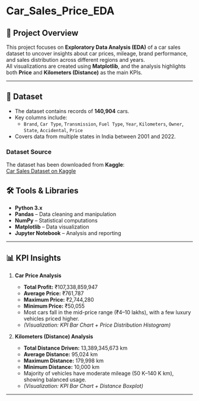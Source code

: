 # Car_Sales_Price_EDA

## 📘 Project Overview
This project focuses on **Exploratory Data Analysis (EDA)** of a car sales dataset to uncover insights about car prices, mileage, brand performance, and sales distribution across different regions and years.  
All visualizations are created using **Matplotlib**, and the analysis highlights both **Price** and **Kilometers (Distance)** as the main KPIs.

---

## 🧩 Dataset
- The dataset contains records of **140,904** cars.
- Key columns include:
  - `Brand`, `Car Type`, `Transmission`, `Fuel Type`, `Year`, `Kilometers`, `Owner`, `State`, `Accidental`, `Price`
- Covers data from multiple states in India between 2001 and 2022.

### Dataset Source
The dataset has been downloaded from **Kaggle**:  
[Car Sales Dataset on Kaggle](https://www.kaggle.com/datasets/milapgohil/car-dataset)

## 🛠 Tools & Libraries
- **Python 3.x**
- **Pandas** – Data cleaning and manipulation  
- **NumPy** – Statistical computations  
- **Matplotlib** – Data visualization  
- **Jupyter Notebook** – Analysis and reporting  

---

## 📊 KPI Insights

1. **Car Price Analysis**
   - **Total Profit:** ₹107,338,859,947  
   - **Average Price:** ₹761,787  
   - **Maximum Price:** ₹2,744,280  
   - **Minimum Price:** ₹50,055  
   - Most cars fall in the mid-price range (₹4–10 lakhs), with a few luxury vehicles priced higher.  
   - *(Visualization: KPI Bar Chart + Price Distribution Histogram)*  

2. **Kilometers (Distance) Analysis**
   - **Total Distance Driven:** 13,389,345,673 km  
   - **Average Distance:** 95,024 km  
   - **Maximum Distance:** 179,998 km  
   - **Minimum Distance:** 10,000 km  
   - Majority of vehicles have moderate mileage (50 K–140 K km), showing balanced usage.  
   - *(Visualization: KPI Bar Chart + Distance Boxplot)*  

---



